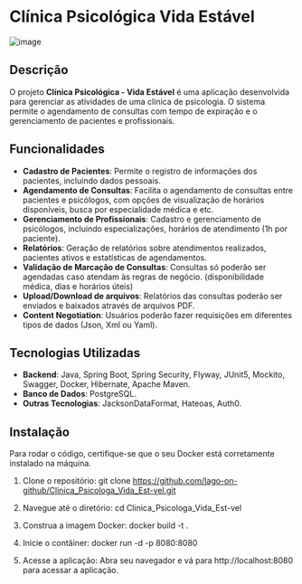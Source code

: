 # Clínica Psicológica Vida Estável
![image](https://github.com/user-attachments/assets/7f150f33-5b1f-4741-b80c-359a6dac7cce)


## Descrição

O projeto **Clínica Psicológica - Vida Estável** é uma aplicação desenvolvida para gerenciar as atividades de uma clínica de psicologia. O sistema permite o agendamento de consultas com tempo de expiração e o gerenciamento de pacientes e profissionais.

## Funcionalidades

- **Cadastro de Pacientes**: Permite o registro de informações dos pacientes, incluindo dados pessoais.
- **Agendamento de Consultas**: Facilita o agendamento de consultas entre pacientes e psicólogos, com opções de visualização de horários disponíveis, busca por especialidade médica e etc.
- **Gerenciamento de Profissionais**: Cadastro e gerenciamento de psicólogos, incluindo especializações, horários de atendimento (1h por paciente).
- **Relatórios**: Geração de relatórios sobre atendimentos realizados, pacientes ativos e estatísticas de agendamentos.
- **Validação de Marcação de Consultas**:  Consultas só poderão ser agendadas caso atendam às regras de negócio. (disponibilidade médica, dias e horários úteis)
- **Upload/Download de arquivos**: Relatórios das consultas poderão ser enviados e baixados através de arquivos PDF.
- **Content Negotiation**: Usuários poderão fazer requisições em diferentes tipos de dados (Json, Xml ou Yaml).

## Tecnologias Utilizadas

- **Backend**: Java, Spring Boot, Spring Security, Flyway, JUnit5, Mockito, Swagger, Docker, Hibernate, Apache Maven.
- **Banco de Dados**: PostgreSQL.
- **Outras Tecnologias**: JacksonDataFormat, Hateoas, Auth0.

## Instalação

Para rodar o código, certifique-se que o seu Docker está corretamente instalado na máquina.
1.  Clone o repositório: 
git clone https://github.com/Iago-on-github/Clinica_Psicologa_Vida_Est-vel.git

2. Navegue até o diretório:
cd Clinica_Psicologa_Vida_Est-vel

3. Construa a imagem Docker:
docker build -t <nome-da-imagem> .

4. Inicie o contâiner:
docker run -d -p 8080:8080 <nome-da-imagem>

5. Acesse a aplicação:
Abra seu navegador e vá para http://localhost:8080 para acessar a aplicação.
